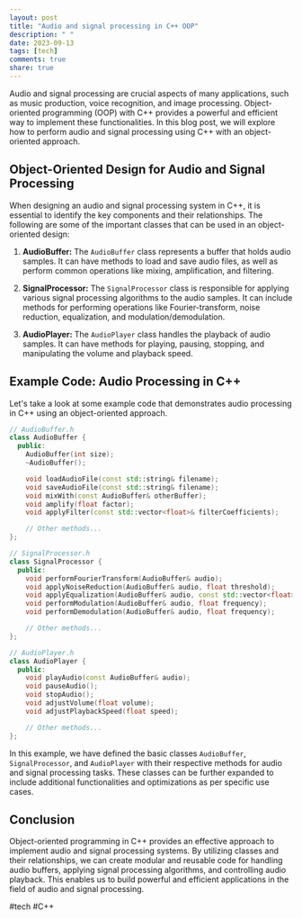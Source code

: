 ```yaml
---
layout: post
title: "Audio and signal processing in C++ OOP"
description: " "
date: 2023-09-13
tags: [tech]
comments: true
share: true
---
```


Audio and signal processing are crucial aspects of many applications, such as music production, voice recognition, and image processing. Object-oriented programming (OOP) with C++ provides a powerful and efficient way to implement these functionalities. In this blog post, we will explore how to perform audio and signal processing using C++ with an object-oriented approach.

## Object-Oriented Design for Audio and Signal Processing

When designing an audio and signal processing system in C++, it is essential to identify the key components and their relationships. The following are some of the important classes that can be used in an object-oriented design:

1. **AudioBuffer:** The `AudioBuffer` class represents a buffer that holds audio samples. It can have methods to load and save audio files, as well as perform common operations like mixing, amplification, and filtering.

2. **SignalProcessor:** The `SignalProcessor` class is responsible for applying various signal processing algorithms to the audio samples. It can include methods for performing operations like Fourier-transform, noise reduction, equalization, and modulation/demodulation.

3. **AudioPlayer:** The `AudioPlayer` class handles the playback of audio samples. It can have methods for playing, pausing, stopping, and manipulating the volume and playback speed.

## Example Code: Audio Processing in C++

Let's take a look at some example code that demonstrates audio processing in C++ using an object-oriented approach.

```cpp
// AudioBuffer.h
class AudioBuffer {
  public:
    AudioBuffer(int size);
    ~AudioBuffer();

    void loadAudioFile(const std::string& filename);
    void saveAudioFile(const std::string& filename);
    void mixWith(const AudioBuffer& otherBuffer);
    void amplify(float factor);
    void applyFilter(const std::vector<float>& filterCoefficients);

    // Other methods...
};

// SignalProcessor.h
class SignalProcessor {
  public:
    void performFourierTransform(AudioBuffer& audio);
    void applyNoiseReduction(AudioBuffer& audio, float threshold);
    void applyEqualization(AudioBuffer& audio, const std::vector<float>& eqCurve);
    void performModulation(AudioBuffer& audio, float frequency);
    void performDemodulation(AudioBuffer& audio, float frequency);

    // Other methods...
};

// AudioPlayer.h
class AudioPlayer {
  public:
    void playAudio(const AudioBuffer& audio);
    void pauseAudio();
    void stopAudio();
    void adjustVolume(float volume);
    void adjustPlaybackSpeed(float speed);

    // Other methods...
};
```

In this example, we have defined the basic classes `AudioBuffer`, `SignalProcessor`, and `AudioPlayer` with their respective methods for audio and signal processing tasks. These classes can be further expanded to include additional functionalities and optimizations as per specific use cases.

## Conclusion

Object-oriented programming in C++ provides an effective approach to implement audio and signal processing systems. By utilizing classes and their relationships, we can create modular and reusable code for handling audio buffers, applying signal processing algorithms, and controlling audio playback. This enables us to build powerful and efficient applications in the field of audio and signal processing.

#tech #C++